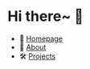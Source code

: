 # Hi there~ 👋
- 🔗 [Homepage](https://zerokei.top)
- 📢 [About](https://zerokei.top/#About)
- 🛠️ [Projects](https://zerokei.top/#project)
